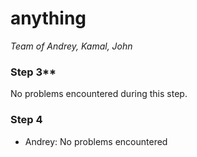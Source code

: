 # anything
*Team of Andrey, Kamal, John*

### Step 3**

No problems encountered during this step.

### Step 4

- Andrey: No problems encountered
